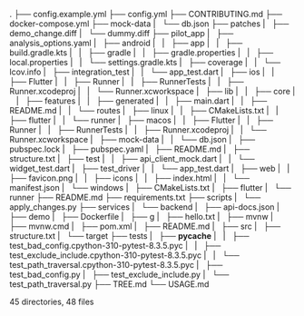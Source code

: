 .
├── config.example.yml
├── config.yml
├── CONTRIBUTING.md
├── docker-compose.yml
├── mock-data
|   └── db.json
├── patches
|   ├── demo_change.diff
|   └── dummy.diff
├── pilot_app
|   ├── analysis_options.yaml
|   ├── android
|   |   ├── app
|   |   ├── build.gradle.kts
|   |   ├── gradle
|   |   ├── gradle.properties
|   |   ├── local.properties
|   |   └── settings.gradle.kts
|   ├── coverage
|   |   └── lcov.info
|   ├── integration_test
|   |   └── app_test.dart
|   ├── ios
|   |   ├── Flutter
|   |   ├── Runner
|   |   ├── RunnerTests
|   |   ├── Runner.xcodeproj
|   |   └── Runner.xcworkspace
|   ├── lib
|   |   ├── core
|   |   ├── features
|   |   ├── generated
|   |   ├── main.dart
|   |   ├── README.md
|   |   └── routes
|   ├── linux
|   |   ├── CMakeLists.txt
|   |   ├── flutter
|   |   └── runner
|   ├── macos
|   |   ├── Flutter
|   |   ├── Runner
|   |   ├── RunnerTests
|   |   ├── Runner.xcodeproj
|   |   └── Runner.xcworkspace
|   ├── mock-data
|   |   └── db.json
|   ├── pubspec.lock
|   ├── pubspec.yaml
|   ├── README.md
|   ├── structure.txt
|   ├── test
|   |   ├── api_client_mock.dart
|   |   └── widget_test.dart
|   ├── test_driver
|   |   └── app_test.dart
|   ├── web
|   |   ├── favicon.png
|   |   ├── icons
|   |   ├── index.html
|   |   └── manifest.json
|   └── windows
|       ├── CMakeLists.txt
|       ├── flutter
|       └── runner
├── README.md
├── requirements.txt
├── scripts
|   └── apply_changes.py
├── services
|   └── backend
|       ├── api-docs.json
|       ├── demo
|       ├── Dockerfile
|       ├── g
|       ├── hello.txt
|       ├── mvnw
|       ├── mvnw.cmd
|       ├── pom.xml
|       ├── README.md
|       ├── src
|       ├── structure.txt
|       └── target
├── tests
|   ├── __pycache__
|   |   ├── test_bad_config.cpython-310-pytest-8.3.5.pyc
|   |   ├── test_exclude_include.cpython-310-pytest-8.3.5.pyc
|   |   └── test_path_traversal.cpython-310-pytest-8.3.5.pyc
|   ├── test_bad_config.py
|   ├── test_exclude_include.py
|   └── test_path_traversal.py
├── TREE.md
└── USAGE.md

45 directories, 48 files
